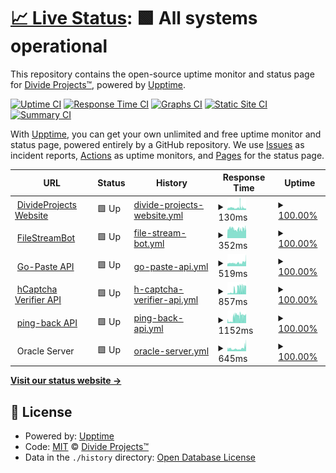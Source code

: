 # [📈 Live Status](https://status.divideprojects.com): <!--live status--> **🟩 All systems operational**

This repository contains the open-source uptime monitor and status page for [Divide Projects™](https://divideprojects.com), powered by [Upptime](https://github.com/upptime/upptime).

[![Uptime CI](https://github.com/divideprojects/uptime-monitor/workflows/Uptime%20CI/badge.svg)](https://github.com/divideprojects/uptime-monitor/actions?query=workflow%3A%22Uptime+CI%22)
[![Response Time CI](https://github.com/divideprojects/uptime-monitor/workflows/Response%20Time%20CI/badge.svg)](https://github.com/divideprojects/uptime-monitor/actions?query=workflow%3A%22Response+Time+CI%22)
[![Graphs CI](https://github.com/divideprojects/uptime-monitor/workflows/Graphs%20CI/badge.svg)](https://github.com/divideprojects/uptime-monitor/actions?query=workflow%3A%22Graphs+CI%22)
[![Static Site CI](https://github.com/divideprojects/uptime-monitor/workflows/Static%20Site%20CI/badge.svg)](https://github.com/divideprojects/uptime-monitor/actions?query=workflow%3A%22Static+Site+CI%22)
[![Summary CI](https://github.com/divideprojects/uptime-monitor/workflows/Summary%20CI/badge.svg)](https://github.com/divideprojects/uptime-monitor/actions?query=workflow%3A%22Summary+CI%22)

With [Upptime](https://upptime.js.org), you can get your own unlimited and free uptime monitor and status page, powered entirely by a GitHub repository. We use [Issues](https://github.com/divideprojects/uptime-monitor/issues) as incident reports, [Actions](https://github.com/divideprojects/uptime-monitor/actions) as uptime monitors, and [Pages](https://status.divideprojects.com) for the status page.

<!--start: status pages-->
<!-- This summary is generated by Upptime (https://github.com/upptime/upptime) -->
<!-- Do not edit this manually, your changes will be overwritten -->
<!-- prettier-ignore -->
| URL | Status | History | Response Time | Uptime |
| --- | ------ | ------- | ------------- | ------ |
| <img alt="" src="https://favicons.githubusercontent.com/divideprojects.com" height="13"> [DivideProjects Website](https://divideprojects.com) | 🟩 Up | [divide-projects-website.yml](https://github.com/DivideProjects/uptime-monitor/commits/HEAD/history/divide-projects-website.yml) | <details><summary><img alt="Response time graph" src="./graphs/divide-projects-website/response-time-week.png" height="20"> 130ms</summary><br><a href="https://status.divideprojects.com/history/divide-projects-website"><img alt="Response time 130" src="https://img.shields.io/endpoint?url=https%3A%2F%2Fraw.githubusercontent.com%2FDivideProjects%2Fuptime-monitor%2FHEAD%2Fapi%2Fdivide-projects-website%2Fresponse-time.json"></a><br><a href="https://status.divideprojects.com/history/divide-projects-website"><img alt="24-hour response time 148" src="https://img.shields.io/endpoint?url=https%3A%2F%2Fraw.githubusercontent.com%2FDivideProjects%2Fuptime-monitor%2FHEAD%2Fapi%2Fdivide-projects-website%2Fresponse-time-day.json"></a><br><a href="https://status.divideprojects.com/history/divide-projects-website"><img alt="7-day response time 130" src="https://img.shields.io/endpoint?url=https%3A%2F%2Fraw.githubusercontent.com%2FDivideProjects%2Fuptime-monitor%2FHEAD%2Fapi%2Fdivide-projects-website%2Fresponse-time-week.json"></a><br><a href="https://status.divideprojects.com/history/divide-projects-website"><img alt="30-day response time 130" src="https://img.shields.io/endpoint?url=https%3A%2F%2Fraw.githubusercontent.com%2FDivideProjects%2Fuptime-monitor%2FHEAD%2Fapi%2Fdivide-projects-website%2Fresponse-time-month.json"></a><br><a href="https://status.divideprojects.com/history/divide-projects-website"><img alt="1-year response time 130" src="https://img.shields.io/endpoint?url=https%3A%2F%2Fraw.githubusercontent.com%2FDivideProjects%2Fuptime-monitor%2FHEAD%2Fapi%2Fdivide-projects-website%2Fresponse-time-year.json"></a></details> | <details><summary><a href="https://status.divideprojects.com/history/divide-projects-website">100.00%</a></summary><a href="https://status.divideprojects.com/history/divide-projects-website"><img alt="All-time uptime 100.00%" src="https://img.shields.io/endpoint?url=https%3A%2F%2Fraw.githubusercontent.com%2FDivideProjects%2Fuptime-monitor%2FHEAD%2Fapi%2Fdivide-projects-website%2Fuptime.json"></a><br><a href="https://status.divideprojects.com/history/divide-projects-website"><img alt="24-hour uptime 100.00%" src="https://img.shields.io/endpoint?url=https%3A%2F%2Fraw.githubusercontent.com%2FDivideProjects%2Fuptime-monitor%2FHEAD%2Fapi%2Fdivide-projects-website%2Fuptime-day.json"></a><br><a href="https://status.divideprojects.com/history/divide-projects-website"><img alt="7-day uptime 100.00%" src="https://img.shields.io/endpoint?url=https%3A%2F%2Fraw.githubusercontent.com%2FDivideProjects%2Fuptime-monitor%2FHEAD%2Fapi%2Fdivide-projects-website%2Fuptime-week.json"></a><br><a href="https://status.divideprojects.com/history/divide-projects-website"><img alt="30-day uptime 100.00%" src="https://img.shields.io/endpoint?url=https%3A%2F%2Fraw.githubusercontent.com%2FDivideProjects%2Fuptime-monitor%2FHEAD%2Fapi%2Fdivide-projects-website%2Fuptime-month.json"></a><br><a href="https://status.divideprojects.com/history/divide-projects-website"><img alt="1-year uptime 100.00%" src="https://img.shields.io/endpoint?url=https%3A%2F%2Fraw.githubusercontent.com%2FDivideProjects%2Fuptime-monitor%2FHEAD%2Fapi%2Fdivide-projects-website%2Fuptime-year.json"></a></details>
| <img alt="" src="https://favicons.githubusercontent.com/publiclink-bot.divideprojects.com" height="13"> [FileStreamBot](https://publiclink-bot.divideprojects.com) | 🟩 Up | [file-stream-bot.yml](https://github.com/DivideProjects/uptime-monitor/commits/HEAD/history/file-stream-bot.yml) | <details><summary><img alt="Response time graph" src="./graphs/file-stream-bot/response-time-week.png" height="20"> 352ms</summary><br><a href="https://status.divideprojects.com/history/file-stream-bot"><img alt="Response time 352" src="https://img.shields.io/endpoint?url=https%3A%2F%2Fraw.githubusercontent.com%2FDivideProjects%2Fuptime-monitor%2FHEAD%2Fapi%2Ffile-stream-bot%2Fresponse-time.json"></a><br><a href="https://status.divideprojects.com/history/file-stream-bot"><img alt="24-hour response time 347" src="https://img.shields.io/endpoint?url=https%3A%2F%2Fraw.githubusercontent.com%2FDivideProjects%2Fuptime-monitor%2FHEAD%2Fapi%2Ffile-stream-bot%2Fresponse-time-day.json"></a><br><a href="https://status.divideprojects.com/history/file-stream-bot"><img alt="7-day response time 352" src="https://img.shields.io/endpoint?url=https%3A%2F%2Fraw.githubusercontent.com%2FDivideProjects%2Fuptime-monitor%2FHEAD%2Fapi%2Ffile-stream-bot%2Fresponse-time-week.json"></a><br><a href="https://status.divideprojects.com/history/file-stream-bot"><img alt="30-day response time 352" src="https://img.shields.io/endpoint?url=https%3A%2F%2Fraw.githubusercontent.com%2FDivideProjects%2Fuptime-monitor%2FHEAD%2Fapi%2Ffile-stream-bot%2Fresponse-time-month.json"></a><br><a href="https://status.divideprojects.com/history/file-stream-bot"><img alt="1-year response time 352" src="https://img.shields.io/endpoint?url=https%3A%2F%2Fraw.githubusercontent.com%2FDivideProjects%2Fuptime-monitor%2FHEAD%2Fapi%2Ffile-stream-bot%2Fresponse-time-year.json"></a></details> | <details><summary><a href="https://status.divideprojects.com/history/file-stream-bot">100.00%</a></summary><a href="https://status.divideprojects.com/history/file-stream-bot"><img alt="All-time uptime 100.00%" src="https://img.shields.io/endpoint?url=https%3A%2F%2Fraw.githubusercontent.com%2FDivideProjects%2Fuptime-monitor%2FHEAD%2Fapi%2Ffile-stream-bot%2Fuptime.json"></a><br><a href="https://status.divideprojects.com/history/file-stream-bot"><img alt="24-hour uptime 100.00%" src="https://img.shields.io/endpoint?url=https%3A%2F%2Fraw.githubusercontent.com%2FDivideProjects%2Fuptime-monitor%2FHEAD%2Fapi%2Ffile-stream-bot%2Fuptime-day.json"></a><br><a href="https://status.divideprojects.com/history/file-stream-bot"><img alt="7-day uptime 100.00%" src="https://img.shields.io/endpoint?url=https%3A%2F%2Fraw.githubusercontent.com%2FDivideProjects%2Fuptime-monitor%2FHEAD%2Fapi%2Ffile-stream-bot%2Fuptime-week.json"></a><br><a href="https://status.divideprojects.com/history/file-stream-bot"><img alt="30-day uptime 100.00%" src="https://img.shields.io/endpoint?url=https%3A%2F%2Fraw.githubusercontent.com%2FDivideProjects%2Fuptime-monitor%2FHEAD%2Fapi%2Ffile-stream-bot%2Fuptime-month.json"></a><br><a href="https://status.divideprojects.com/history/file-stream-bot"><img alt="1-year uptime 100.00%" src="https://img.shields.io/endpoint?url=https%3A%2F%2Fraw.githubusercontent.com%2FDivideProjects%2Fuptime-monitor%2FHEAD%2Fapi%2Ffile-stream-bot%2Fuptime-year.json"></a></details>
| <img alt="" src="https://favicons.githubusercontent.com/go-paste.svc.divideprojects.com" height="13"> [Go-Paste API](https://go-paste.svc.divideprojects.com/alive) | 🟩 Up | [go-paste-api.yml](https://github.com/DivideProjects/uptime-monitor/commits/HEAD/history/go-paste-api.yml) | <details><summary><img alt="Response time graph" src="./graphs/go-paste-api/response-time-week.png" height="20"> 519ms</summary><br><a href="https://status.divideprojects.com/history/go-paste-api"><img alt="Response time 519" src="https://img.shields.io/endpoint?url=https%3A%2F%2Fraw.githubusercontent.com%2FDivideProjects%2Fuptime-monitor%2FHEAD%2Fapi%2Fgo-paste-api%2Fresponse-time.json"></a><br><a href="https://status.divideprojects.com/history/go-paste-api"><img alt="24-hour response time 609" src="https://img.shields.io/endpoint?url=https%3A%2F%2Fraw.githubusercontent.com%2FDivideProjects%2Fuptime-monitor%2FHEAD%2Fapi%2Fgo-paste-api%2Fresponse-time-day.json"></a><br><a href="https://status.divideprojects.com/history/go-paste-api"><img alt="7-day response time 519" src="https://img.shields.io/endpoint?url=https%3A%2F%2Fraw.githubusercontent.com%2FDivideProjects%2Fuptime-monitor%2FHEAD%2Fapi%2Fgo-paste-api%2Fresponse-time-week.json"></a><br><a href="https://status.divideprojects.com/history/go-paste-api"><img alt="30-day response time 519" src="https://img.shields.io/endpoint?url=https%3A%2F%2Fraw.githubusercontent.com%2FDivideProjects%2Fuptime-monitor%2FHEAD%2Fapi%2Fgo-paste-api%2Fresponse-time-month.json"></a><br><a href="https://status.divideprojects.com/history/go-paste-api"><img alt="1-year response time 519" src="https://img.shields.io/endpoint?url=https%3A%2F%2Fraw.githubusercontent.com%2FDivideProjects%2Fuptime-monitor%2FHEAD%2Fapi%2Fgo-paste-api%2Fresponse-time-year.json"></a></details> | <details><summary><a href="https://status.divideprojects.com/history/go-paste-api">100.00%</a></summary><a href="https://status.divideprojects.com/history/go-paste-api"><img alt="All-time uptime 100.00%" src="https://img.shields.io/endpoint?url=https%3A%2F%2Fraw.githubusercontent.com%2FDivideProjects%2Fuptime-monitor%2FHEAD%2Fapi%2Fgo-paste-api%2Fuptime.json"></a><br><a href="https://status.divideprojects.com/history/go-paste-api"><img alt="24-hour uptime 100.00%" src="https://img.shields.io/endpoint?url=https%3A%2F%2Fraw.githubusercontent.com%2FDivideProjects%2Fuptime-monitor%2FHEAD%2Fapi%2Fgo-paste-api%2Fuptime-day.json"></a><br><a href="https://status.divideprojects.com/history/go-paste-api"><img alt="7-day uptime 100.00%" src="https://img.shields.io/endpoint?url=https%3A%2F%2Fraw.githubusercontent.com%2FDivideProjects%2Fuptime-monitor%2FHEAD%2Fapi%2Fgo-paste-api%2Fuptime-week.json"></a><br><a href="https://status.divideprojects.com/history/go-paste-api"><img alt="30-day uptime 100.00%" src="https://img.shields.io/endpoint?url=https%3A%2F%2Fraw.githubusercontent.com%2FDivideProjects%2Fuptime-monitor%2FHEAD%2Fapi%2Fgo-paste-api%2Fuptime-month.json"></a><br><a href="https://status.divideprojects.com/history/go-paste-api"><img alt="1-year uptime 100.00%" src="https://img.shields.io/endpoint?url=https%3A%2F%2Fraw.githubusercontent.com%2FDivideProjects%2Fuptime-monitor%2FHEAD%2Fapi%2Fgo-paste-api%2Fuptime-year.json"></a></details>
| <img alt="" src="https://favicons.githubusercontent.com/hcaptcha-verifier.divideprojects.com" height="13"> [hCaptcha Verifier API](https://hcaptcha-verifier.divideprojects.com/alive) | 🟩 Up | [h-captcha-verifier-api.yml](https://github.com/DivideProjects/uptime-monitor/commits/HEAD/history/h-captcha-verifier-api.yml) | <details><summary><img alt="Response time graph" src="./graphs/h-captcha-verifier-api/response-time-week.png" height="20"> 857ms</summary><br><a href="https://status.divideprojects.com/history/h-captcha-verifier-api"><img alt="Response time 857" src="https://img.shields.io/endpoint?url=https%3A%2F%2Fraw.githubusercontent.com%2FDivideProjects%2Fuptime-monitor%2FHEAD%2Fapi%2Fh-captcha-verifier-api%2Fresponse-time.json"></a><br><a href="https://status.divideprojects.com/history/h-captcha-verifier-api"><img alt="24-hour response time 1394" src="https://img.shields.io/endpoint?url=https%3A%2F%2Fraw.githubusercontent.com%2FDivideProjects%2Fuptime-monitor%2FHEAD%2Fapi%2Fh-captcha-verifier-api%2Fresponse-time-day.json"></a><br><a href="https://status.divideprojects.com/history/h-captcha-verifier-api"><img alt="7-day response time 857" src="https://img.shields.io/endpoint?url=https%3A%2F%2Fraw.githubusercontent.com%2FDivideProjects%2Fuptime-monitor%2FHEAD%2Fapi%2Fh-captcha-verifier-api%2Fresponse-time-week.json"></a><br><a href="https://status.divideprojects.com/history/h-captcha-verifier-api"><img alt="30-day response time 857" src="https://img.shields.io/endpoint?url=https%3A%2F%2Fraw.githubusercontent.com%2FDivideProjects%2Fuptime-monitor%2FHEAD%2Fapi%2Fh-captcha-verifier-api%2Fresponse-time-month.json"></a><br><a href="https://status.divideprojects.com/history/h-captcha-verifier-api"><img alt="1-year response time 857" src="https://img.shields.io/endpoint?url=https%3A%2F%2Fraw.githubusercontent.com%2FDivideProjects%2Fuptime-monitor%2FHEAD%2Fapi%2Fh-captcha-verifier-api%2Fresponse-time-year.json"></a></details> | <details><summary><a href="https://status.divideprojects.com/history/h-captcha-verifier-api">100.00%</a></summary><a href="https://status.divideprojects.com/history/h-captcha-verifier-api"><img alt="All-time uptime 100.00%" src="https://img.shields.io/endpoint?url=https%3A%2F%2Fraw.githubusercontent.com%2FDivideProjects%2Fuptime-monitor%2FHEAD%2Fapi%2Fh-captcha-verifier-api%2Fuptime.json"></a><br><a href="https://status.divideprojects.com/history/h-captcha-verifier-api"><img alt="24-hour uptime 100.00%" src="https://img.shields.io/endpoint?url=https%3A%2F%2Fraw.githubusercontent.com%2FDivideProjects%2Fuptime-monitor%2FHEAD%2Fapi%2Fh-captcha-verifier-api%2Fuptime-day.json"></a><br><a href="https://status.divideprojects.com/history/h-captcha-verifier-api"><img alt="7-day uptime 100.00%" src="https://img.shields.io/endpoint?url=https%3A%2F%2Fraw.githubusercontent.com%2FDivideProjects%2Fuptime-monitor%2FHEAD%2Fapi%2Fh-captcha-verifier-api%2Fuptime-week.json"></a><br><a href="https://status.divideprojects.com/history/h-captcha-verifier-api"><img alt="30-day uptime 100.00%" src="https://img.shields.io/endpoint?url=https%3A%2F%2Fraw.githubusercontent.com%2FDivideProjects%2Fuptime-monitor%2FHEAD%2Fapi%2Fh-captcha-verifier-api%2Fuptime-month.json"></a><br><a href="https://status.divideprojects.com/history/h-captcha-verifier-api"><img alt="1-year uptime 100.00%" src="https://img.shields.io/endpoint?url=https%3A%2F%2Fraw.githubusercontent.com%2FDivideProjects%2Fuptime-monitor%2FHEAD%2Fapi%2Fh-captcha-verifier-api%2Fuptime-year.json"></a></details>
| <img alt="" src="https://favicons.githubusercontent.com/ping-back.divideprojects.com" height="13"> [ping-back API](https://ping-back.divideprojects.com/alive) | 🟩 Up | [ping-back-api.yml](https://github.com/DivideProjects/uptime-monitor/commits/HEAD/history/ping-back-api.yml) | <details><summary><img alt="Response time graph" src="./graphs/ping-back-api/response-time-week.png" height="20"> 1152ms</summary><br><a href="https://status.divideprojects.com/history/ping-back-api"><img alt="Response time 1152" src="https://img.shields.io/endpoint?url=https%3A%2F%2Fraw.githubusercontent.com%2FDivideProjects%2Fuptime-monitor%2FHEAD%2Fapi%2Fping-back-api%2Fresponse-time.json"></a><br><a href="https://status.divideprojects.com/history/ping-back-api"><img alt="24-hour response time 1496" src="https://img.shields.io/endpoint?url=https%3A%2F%2Fraw.githubusercontent.com%2FDivideProjects%2Fuptime-monitor%2FHEAD%2Fapi%2Fping-back-api%2Fresponse-time-day.json"></a><br><a href="https://status.divideprojects.com/history/ping-back-api"><img alt="7-day response time 1152" src="https://img.shields.io/endpoint?url=https%3A%2F%2Fraw.githubusercontent.com%2FDivideProjects%2Fuptime-monitor%2FHEAD%2Fapi%2Fping-back-api%2Fresponse-time-week.json"></a><br><a href="https://status.divideprojects.com/history/ping-back-api"><img alt="30-day response time 1152" src="https://img.shields.io/endpoint?url=https%3A%2F%2Fraw.githubusercontent.com%2FDivideProjects%2Fuptime-monitor%2FHEAD%2Fapi%2Fping-back-api%2Fresponse-time-month.json"></a><br><a href="https://status.divideprojects.com/history/ping-back-api"><img alt="1-year response time 1152" src="https://img.shields.io/endpoint?url=https%3A%2F%2Fraw.githubusercontent.com%2FDivideProjects%2Fuptime-monitor%2FHEAD%2Fapi%2Fping-back-api%2Fresponse-time-year.json"></a></details> | <details><summary><a href="https://status.divideprojects.com/history/ping-back-api">100.00%</a></summary><a href="https://status.divideprojects.com/history/ping-back-api"><img alt="All-time uptime 100.00%" src="https://img.shields.io/endpoint?url=https%3A%2F%2Fraw.githubusercontent.com%2FDivideProjects%2Fuptime-monitor%2FHEAD%2Fapi%2Fping-back-api%2Fuptime.json"></a><br><a href="https://status.divideprojects.com/history/ping-back-api"><img alt="24-hour uptime 100.00%" src="https://img.shields.io/endpoint?url=https%3A%2F%2Fraw.githubusercontent.com%2FDivideProjects%2Fuptime-monitor%2FHEAD%2Fapi%2Fping-back-api%2Fuptime-day.json"></a><br><a href="https://status.divideprojects.com/history/ping-back-api"><img alt="7-day uptime 100.00%" src="https://img.shields.io/endpoint?url=https%3A%2F%2Fraw.githubusercontent.com%2FDivideProjects%2Fuptime-monitor%2FHEAD%2Fapi%2Fping-back-api%2Fuptime-week.json"></a><br><a href="https://status.divideprojects.com/history/ping-back-api"><img alt="30-day uptime 100.00%" src="https://img.shields.io/endpoint?url=https%3A%2F%2Fraw.githubusercontent.com%2FDivideProjects%2Fuptime-monitor%2FHEAD%2Fapi%2Fping-back-api%2Fuptime-month.json"></a><br><a href="https://status.divideprojects.com/history/ping-back-api"><img alt="1-year uptime 100.00%" src="https://img.shields.io/endpoint?url=https%3A%2F%2Fraw.githubusercontent.com%2FDivideProjects%2Fuptime-monitor%2FHEAD%2Fapi%2Fping-back-api%2Fuptime-year.json"></a></details>
| <img alt="" src="https://favicons.githubusercontent.com/null" height="13"> Oracle Server | 🟩 Up | [oracle-server.yml](https://github.com/DivideProjects/uptime-monitor/commits/HEAD/history/oracle-server.yml) | <details><summary><img alt="Response time graph" src="./graphs/oracle-server/response-time-week.png" height="20"> 645ms</summary><br><a href="https://status.divideprojects.com/history/oracle-server"><img alt="Response time 645" src="https://img.shields.io/endpoint?url=https%3A%2F%2Fraw.githubusercontent.com%2FDivideProjects%2Fuptime-monitor%2FHEAD%2Fapi%2Foracle-server%2Fresponse-time.json"></a><br><a href="https://status.divideprojects.com/history/oracle-server"><img alt="24-hour response time 732" src="https://img.shields.io/endpoint?url=https%3A%2F%2Fraw.githubusercontent.com%2FDivideProjects%2Fuptime-monitor%2FHEAD%2Fapi%2Foracle-server%2Fresponse-time-day.json"></a><br><a href="https://status.divideprojects.com/history/oracle-server"><img alt="7-day response time 645" src="https://img.shields.io/endpoint?url=https%3A%2F%2Fraw.githubusercontent.com%2FDivideProjects%2Fuptime-monitor%2FHEAD%2Fapi%2Foracle-server%2Fresponse-time-week.json"></a><br><a href="https://status.divideprojects.com/history/oracle-server"><img alt="30-day response time 645" src="https://img.shields.io/endpoint?url=https%3A%2F%2Fraw.githubusercontent.com%2FDivideProjects%2Fuptime-monitor%2FHEAD%2Fapi%2Foracle-server%2Fresponse-time-month.json"></a><br><a href="https://status.divideprojects.com/history/oracle-server"><img alt="1-year response time 645" src="https://img.shields.io/endpoint?url=https%3A%2F%2Fraw.githubusercontent.com%2FDivideProjects%2Fuptime-monitor%2FHEAD%2Fapi%2Foracle-server%2Fresponse-time-year.json"></a></details> | <details><summary><a href="https://status.divideprojects.com/history/oracle-server">100.00%</a></summary><a href="https://status.divideprojects.com/history/oracle-server"><img alt="All-time uptime 100.00%" src="https://img.shields.io/endpoint?url=https%3A%2F%2Fraw.githubusercontent.com%2FDivideProjects%2Fuptime-monitor%2FHEAD%2Fapi%2Foracle-server%2Fuptime.json"></a><br><a href="https://status.divideprojects.com/history/oracle-server"><img alt="24-hour uptime 100.00%" src="https://img.shields.io/endpoint?url=https%3A%2F%2Fraw.githubusercontent.com%2FDivideProjects%2Fuptime-monitor%2FHEAD%2Fapi%2Foracle-server%2Fuptime-day.json"></a><br><a href="https://status.divideprojects.com/history/oracle-server"><img alt="7-day uptime 100.00%" src="https://img.shields.io/endpoint?url=https%3A%2F%2Fraw.githubusercontent.com%2FDivideProjects%2Fuptime-monitor%2FHEAD%2Fapi%2Foracle-server%2Fuptime-week.json"></a><br><a href="https://status.divideprojects.com/history/oracle-server"><img alt="30-day uptime 100.00%" src="https://img.shields.io/endpoint?url=https%3A%2F%2Fraw.githubusercontent.com%2FDivideProjects%2Fuptime-monitor%2FHEAD%2Fapi%2Foracle-server%2Fuptime-month.json"></a><br><a href="https://status.divideprojects.com/history/oracle-server"><img alt="1-year uptime 100.00%" src="https://img.shields.io/endpoint?url=https%3A%2F%2Fraw.githubusercontent.com%2FDivideProjects%2Fuptime-monitor%2FHEAD%2Fapi%2Foracle-server%2Fuptime-year.json"></a></details>

<!--end: status pages-->

[**Visit our status website →**](https://status.divideprojects.com)

## 📄 License

- Powered by: [Upptime](https://github.com/upptime/upptime)
- Code: [MIT](./LICENSE) © [Divide Projects™](https://divideprojects.com)
- Data in the `./history` directory: [Open Database License](https://opendatacommons.org/licenses/odbl/1-0/)
